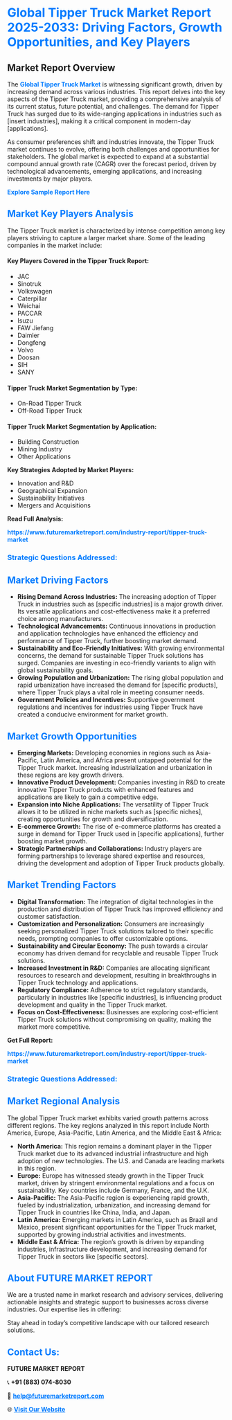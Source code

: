 <h1 style="color: #007BFF;">Global Tipper Truck Market Report 2025-2033: Driving Factors, Growth Opportunities, and Key Players</h1>

<section id="overview">
<h2>Market Report Overview</h2>
<p>The <a href="https://www.futuremarketreport.com/industry-report/tipper-truck-market" style="color: #007BFF; text-decoration: none;"><strong>Global Tipper Truck Market</strong></a> is witnessing significant growth, driven by increasing demand across various industries. This report delves into the key aspects of the Tipper Truck market, providing a comprehensive analysis of its current status, future potential, and challenges. The demand for Tipper Truck has surged due to its wide-ranging applications in industries such as [insert industries], making it a critical component in modern-day [applications].</p>
<p>As consumer preferences shift and industries innovate, the Tipper Truck market continues to evolve, offering both challenges and opportunities for stakeholders. The global market is expected to expand at a substantial compound annual growth rate (CAGR) over the forecast period, driven by technological advancements, emerging applications, and increasing investments by major players.</p>
</section>

<section id="overview">
<p><a href="https://www.futuremarketreport.com/request-sample/reportId=101999" style="color: #007BFF; text-decoration: none;"><strong>Explore Sample Report Here</strong></a></p>
</section>

<section id="key-players">
<h2 style="color: #007BFF;">Market Key Players Analysis</h2>
<p>The Tipper Truck market is characterized by intense competition among key players striving to capture a larger market share. Some of the leading companies in the market include:</p>
<h4>Key Players Covered in the Tipper Truck Report:</h4>
<ul><li>JAC</li><li>Sinotruk</li><li>Volkswagen</li><li>Caterpillar</li><li>Weichai</li><li>PACCAR</li><li>Isuzu</li><li>FAW Jiefang</li><li>Daimler</li><li>Dongfeng</li><li>Volvo</li><li>Doosan</li><li>SIH</li><li>SANY</li></ul>
<h4>Tipper Truck Market Segmentation by Type:</h4>
<ul><li>On-Road Tipper Truck</li><li>Off-Road Tipper Truck</li></ul>

<h4>Tipper Truck Market Segmentation by Application:</h4>
<ul><li>Building Construction</li><li>Mining Industry</li><li>Other Applications</li></ul>
<p><strong>Key Strategies Adopted by Market Players:</strong></p>
<ul>
<li>Innovation and R&D</li>
<li>Geographical Expansion</li>
<li>Sustainability Initiatives</li>
<li>Mergers and Acquisitions</li>
</ul>
</section>

<section>
<p><strong>Read Full Analysis: </strong></p><a href="https://www.futuremarketreport.com/industry-report/tipper-truck-market" style="color: #007BFF; text-decoration: none;"><strong>https://www.futuremarketreport.com/industry-report/tipper-truck-market</strong></a>
<h3 style="color: #007BFF;">Strategic Questions Addressed:</h3>
</section>

<section id="driving-factors">
<h2 style="color: #007BFF;">Market Driving Factors</h2>
<ul>
<li><strong>Rising Demand Across Industries:</strong> The increasing adoption of Tipper Truck in industries such as [specific industries] is a major growth driver. Its versatile applications and cost-effectiveness make it a preferred choice among manufacturers.</li>
<li><strong>Technological Advancements:</strong> Continuous innovations in production and application technologies have enhanced the efficiency and performance of Tipper Truck, further boosting market demand.</li>
<li><strong>Sustainability and Eco-Friendly Initiatives:</strong> With growing environmental concerns, the demand for sustainable Tipper Truck solutions has surged. Companies are investing in eco-friendly variants to align with global sustainability goals.</li>
<li><strong>Growing Population and Urbanization:</strong> The rising global population and rapid urbanization have increased the demand for [specific products], where Tipper Truck plays a vital role in meeting consumer needs.</li>
<li><strong>Government Policies and Incentives:</strong> Supportive government regulations and incentives for industries using Tipper Truck have created a conducive environment for market growth.</li>
</ul>
</section>

<section id="growth-opportunities">
<h2 style="color: #007BFF;">Market Growth Opportunities</h2>
<ul>
<li><strong>Emerging Markets:</strong> Developing economies in regions such as Asia-Pacific, Latin America, and Africa present untapped potential for the Tipper Truck market. Increasing industrialization and urbanization in these regions are key growth drivers.</li>
<li><strong>Innovative Product Development:</strong> Companies investing in R&D to create innovative Tipper Truck products with enhanced features and applications are likely to gain a competitive edge.</li>
<li><strong>Expansion into Niche Applications:</strong> The versatility of Tipper Truck allows it to be utilized in niche markets such as [specific niches], creating opportunities for growth and diversification.</li>
<li><strong>E-commerce Growth:</strong> The rise of e-commerce platforms has created a surge in demand for Tipper Truck used in [specific applications], further boosting market growth.</li>
<li><strong>Strategic Partnerships and Collaborations:</strong> Industry players are forming partnerships to leverage shared expertise and resources, driving the development and adoption of Tipper Truck products globally.</li>
</ul>
</section>

<section id="trending-factors">
<h2 style="color: #007BFF;">Market Trending Factors</h2>
<ul>
<li><strong>Digital Transformation:</strong> The integration of digital technologies in the production and distribution of Tipper Truck has improved efficiency and customer satisfaction.</li>
<li><strong>Customization and Personalization:</strong> Consumers are increasingly seeking personalized Tipper Truck solutions tailored to their specific needs, prompting companies to offer customizable options.</li>
<li><strong>Sustainability and Circular Economy:</strong> The push towards a circular economy has driven demand for recyclable and reusable Tipper Truck solutions.</li>
<li><strong>Increased Investment in R&D:</strong> Companies are allocating significant resources to research and development, resulting in breakthroughs in Tipper Truck technology and applications.</li>
<li><strong>Regulatory Compliance:</strong> Adherence to strict regulatory standards, particularly in industries like [specific industries], is influencing product development and quality in the Tipper Truck market.</li>
<li><strong>Focus on Cost-Effectiveness:</strong> Businesses are exploring cost-efficient Tipper Truck solutions without compromising on quality, making the market more competitive.</li>
</ul>
</section>

<section>
<p><strong>Get Full Report: </strong></p><a href="https://www.futuremarketreport.com/industry-report/tipper-truck-market" style="color: #007BFF; text-decoration: none;"><strong>https://www.futuremarketreport.com/industry-report/tipper-truck-market</strong></a>
<h3 style="color: #007BFF;">Strategic Questions Addressed:</h3>
</section>


<section id="regional-analysis">
<h2 style="color: #007BFF;">Market Regional Analysis</h2>
<p>The global Tipper Truck market exhibits varied growth patterns across different regions. The key regions analyzed in this report include North America, Europe, Asia-Pacific, Latin America, and the Middle East & Africa:</p>
<ul>
<li><strong>North America:</strong> This region remains a dominant player in the Tipper Truck market due to its advanced industrial infrastructure and high adoption of new technologies. The U.S. and Canada are leading markets in this region.</li>
<li><strong>Europe:</strong> Europe has witnessed steady growth in the Tipper Truck market, driven by stringent environmental regulations and a focus on sustainability. Key countries include Germany, France, and the U.K.</li>
<li><strong>Asia-Pacific:</strong> The Asia-Pacific region is experiencing rapid growth, fueled by industrialization, urbanization, and increasing demand for Tipper Truck in countries like China, India, and Japan.</li>
<li><strong>Latin America:</strong> Emerging markets in Latin America, such as Brazil and Mexico, present significant opportunities for the Tipper Truck market, supported by growing industrial activities and investments.</li>
<li><strong>Middle East & Africa:</strong> The region’s growth is driven by expanding industries, infrastructure development, and increasing demand for Tipper Truck in sectors like [specific sectors].</li>
</ul>
</section>

<footer>
<h2 style="color: #007BFF;">About FUTURE MARKET REPORT</h2>
<p>We are a trusted name in market research and advisory services, delivering actionable insights and strategic support to businesses across diverse industries. Our expertise lies in offering:</p>

<p>Stay ahead in today’s competitive landscape with our tailored research solutions.</p>

<h2 style="color: #007BFF;">Contact Us:</h2>
<p><strong>FUTURE MARKET REPORT</strong></p>
<p>📞 <strong>+91 (883) 074-8030</strong></p>
<p>📧 <strong><a href="mailto:help@futuremarketreport.com" style="color: #007BFF;">help@futuremarketreport.com</a></strong></p>
<p>🌐 <strong><a href="https://www.futuremarketreport.com/" style="color: #007BFF;">Visit Our Website</a></strong></p>
</footer>